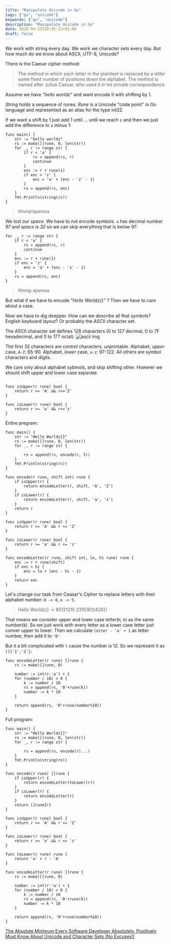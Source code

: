 ```yaml
---
title: "Manipulate Unicode in Go"
tags: ["go", "unicode"]
keywords: ["go", "unicode"]
description: "Manipulate Unicode in Go"
date: 2020-04-23T20:05:22+03:00
draft: false
---
```

We work with string every day. We work we character sets every day. But how much do we know about ASCII, UTF-8, Unicode?

There is the Caesar cipher method:
> The method in which each letter in the plaintext is replaced by a letter some fixed number of positions down the alphabet. The method is named after Julius Caesar, who used it in his private correspondence.

Assume we have *"hello worldz"* and want encode it with shifting by 1.

*String* holds a sequence of runes. *Rune* is a Unicode "code point" in Go language and represented as an alias for the type int32.

If we want a shift by 1 just _add_ 1 until ... until we reach `z` and then we just add the difference to `a` minus 1:
```
func main() {
	str := "hello worldz"
	rs := make([]rune, 0, len(str))
	for _, r := range str {
		if r < 'a' {
			rs = append(rs, r)
			continue
		}
		enc := r + rune(1)
		if enc > 'z' {
			enc = 'a' + (enc - 'z' - 1)
		}
		rs = append(rs, enc)
	}
	fmt.Println(string(rs))
}
```
>ifmmp!xpsmea 

We lost our _space_. We have to not encode symbols.
`a` has decimal number _97_ and _space_ is _32_ so we can skip everything that is below 97:
```
for _, r := range str {
	if r < 'a' {
		rs = append(rs, r)
		continue
	}
	enc := r + rune(1)
	if enc > 'z' {
		enc = 'a' + (enc - 'z' - 1)
	}
	rs = append(rs, enc)
}
```
>ifmmp xpsmea

But what if we have to encode _"Hello Worldz{}"_ ? Then we have to care about a case.

Now we have to dig deepper. How can we describe all that symbols? English keyboard layout? Or probably the _ASCII_ character set.

The ASCII character set defines 128 characters (0 to 127 decimal, 0 to 7F hexadecimal, and 0 to 177 octal). 
![ascii img](/img/ascii.png)

The first 32 characters are _control_ characters, unprintable. Alphabet, _upper_ case, `A-Z`: 65-90. Alphabet, _lower_ case, `a-z`: 97-122. All others are symbol characters and digits.

We care only about alphabet sybmols, and skip shifting other. Howerer we should shift upper and lower case separate.
```

func isUpper(r rune) bool {
	return r >= 'A' && r<='Z'
}

func isLower(r rune) bool {
	return r >= 'a' && r<='z'
}
```
Entire pregram:
```
func main() {
	str := "Hello Worldz{}"
	rs := make([]rune, 0, len(str))
	for _, r := range str {

		rs = append(rs, encode(r, 1))
	}
	fmt.Println(string(rs))
}

func encode(r rune, shift int) rune {
	if isUpper(r) {
		return encodeLetter(r, shift, 'A', 'Z')
	}
	if isLower(r) {
		return encodeLetter(r, shift, 'a', 'z')
	}
	return r
}

func isUpper(r rune) bool {
	return r >= 'A' && r <= 'Z'
}

func isLower(r rune) bool {
	return r >= 'a' && r <= 'z'
}

func encodeLetter(r rune, shift int, lo, hi rune) rune {
	enc := r + rune(shift)
	if enc > hi {
		enc = lo + (enc - hi - 1)
	}
	return enc
}
```
Let's change our task from Ceasar's Cipher to replace letters with their alphabet number: `H -> 8`, `e -> 5`.
>Hello Worldz{} -> 85121215 23151812426{}

That means we consider upper and lower case letter(`H`, `h`) as the same number(`8`). So we just work with every letter as a lower case letter just conver upper to lower. Then we calculate `letter - 'a' + 1` as letter number, then add it to `'0'` 

But it a bit complicated with `l` cause the number is 12. So we represent it as `[]{'1','2'}`:
```
func encodeLetter(r rune) []rune {
	rs := make([]rune, 0)

	number := int(r-'a') + 1
	for (number / 10) > 0 {
		k := number / 10
		rs = append(rs, '0'+rune(k))
		number -= k * 10
	}

	return append(rs, '0'+rune(number%10))
}
```
Full program:
```
func main() {
	str := "Hello Worldz{}"
	rs := make([]rune, 0, len(str))
	for _, r := range str {

		rs = append(rs, encode(r)...)
	}
	fmt.Println(string(rs))
}

func encode(r rune) []rune {
	if isUpper(r) {
		return encodeLetter(toLower(r))
	}
	if isLower(r) {
		return encodeLetter(r)
	}
	return []rune{r}
}

func isUpper(r rune) bool {
	return r >= 'A' && r <= 'Z'
}

func isLower(r rune) bool {
	return r >= 'a' && r <= 'z'
}

func toLower(r rune) rune {
	return 'a' + r - 'A'
}

func encodeLetter(r rune) []rune {
	rs := make([]rune, 0)

	number := int(r-'a') + 1
	for (number / 10) > 0 {
		k := number / 10
		rs = append(rs, '0'+rune(k))
		number -= k * 10
	}

	return append(rs, '0'+rune(number%10))
}
```
[The Absolute Minimum Every Software Developer Absolutely, Positively Must Know About Unicode and Character Sets (No Excuses!)](https://www.joelonsoftware.com/2003/10/08/the-absolute-minimum-every-software-developer-absolutely-positively-must-know-about-unicode-and-character-sets-no-excuses/)
